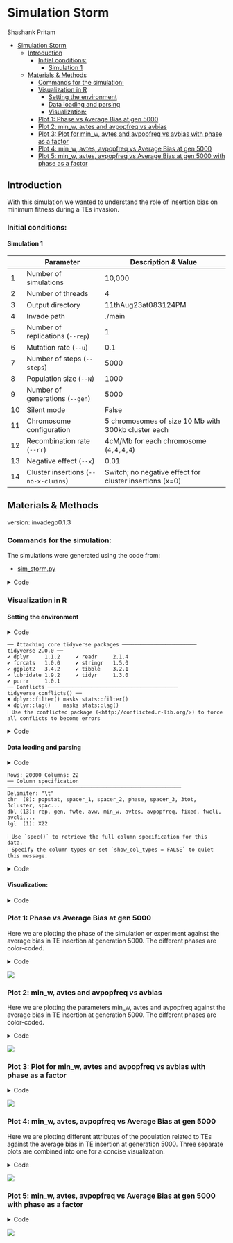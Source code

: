 # Simulation Storm
Shashank Pritam

- [Simulation Storm](#simulation-storm)
  - [Introduction](#introduction)
    - [Initial conditions:](#initial-conditions)
      - [Simulation 1](#simulation-1)
  - [Materials \& Methods](#materials--methods)
    - [Commands for the simulation:](#commands-for-the-simulation)
    - [Visualization in R](#visualization-in-r)
      - [Setting the environment](#setting-the-environment)
      - [Data loading and parsing](#data-loading-and-parsing)
      - [Visualization:](#visualization)
    - [Plot 1: Phase vs Average Bias at gen 5000](#plot-1-phase-vs-average-bias-at-gen-5000)
    - [Plot 2: min\_w, avtes and avpopfreq vs avbias](#plot-2-min_w-avtes-and-avpopfreq-vs-avbias)
    - [Plot 3: Plot for min\_w, avtes and avpopfreq vs avbias with phase as a factor](#plot-3-plot-for-min_w-avtes-and-avpopfreq-vs-avbias-with-phase-as-a-factor)
    - [Plot 4: min\_w, avtes, avpopfreq vs Average Bias at gen 5000](#plot-4-min_w-avtes-avpopfreq-vs-average-bias-at-gen-5000)
    - [Plot 5: min\_w, avtes, avpopfreq vs Average Bias at gen 5000 with phase as a factor](#plot-5-min_w-avtes-avpopfreq-vs-average-bias-at-gen-5000-with-phase-as-a-factor)

## Introduction

With this simulation we wanted to understand the role of insertion bias
on minimum fitness during a TEs invasion.





### Initial conditions:

#### Simulation 1



|       | Parameter                          | Description & Value                                               |
|-------|------------------------------------|-------------------------------------------------------------------|
|   1   | Number of simulations              | 10,000                                                            |
|   2   | Number of threads                  | 4                                                                 |
|   3   | Output directory                   | 11thAug23at083124PM                                               |
|   4   | Invade path                        | ./main                                                            |
|   5   | Number of replications (`--rep`)   | 1                                                                 |
|   6   | Mutation rate (`--u`)              | 0.1                                                               |
|   7   | Number of steps (`--steps`)        | 5000                                                              |
|   8   | Population size (`--N`)            | 1000                                                              |
|   9   | Number of generations (`--gen`)    | 5000                                                              |
|  10   | Silent mode                        | False                                                             |
|  11   | Chromosome configuration           | 5 chromosomes of size 10 Mb with 300kb cluster each               |
|  12   | Recombination rate (`--rr`)        | 4cM/Mb for each chromosome (`4,4,4,4`)                            |
|  13   | Negative effect (`--x`)            | 0.01                                                              |
|  14   | Cluster insertions (`--no-x-cluins`)| Switch; no negative effect for cluster insertions (x=0)          |




## Materials & Methods

version: invadego0.1.3

### Commands for the simulation:

The simulations were generated using the code from:

- [sim_storm.py](./Simulation-Results_Files/simulation_storm/sim_storm.py)

<details>
<summary>Code</summary>

``` python
# Imports
import argparse
import random
import time
import math
import os
import subprocess

# Path where the main is currently in my system
invade_path = os.path.join("./main")

# Parser info
parser = argparse.ArgumentParser(description="""           
Description
-----------
     ___ _   ___     ___    ____  _____ ____  ___  
    |_ _| \ | \ \   / / \  |  _ \| ____/ ___|/ _ \ 
     | ||  \| |\ \ / / _ \ | | | |  _|| |  _| | | |
     | || |\  | \ V / ___ \| |_| | |__| |_| | |_| |
    |___|_| \_|  \_/_/   \_\____/|_____\____|\___/ 

    Simulation Storm""",
    formatter_class=argparse.RawDescriptionHelpFormatter,
    epilog="""
Prerequisites
-------------
    python version 3+

Authors
-------
    Robert Kofler
    Filip Wierzbicki
    Almorò Scarpa
    Shashank Pritam
""")


# Get current time
def current_milli_time():
    return round(time.time() * 1000)

# Generate random bias in range of (-100, 100)
def get_rand_bias():
    return random.randint(-100, 100)


# The default directory is dynamic and depends on the time this scipt is invoked
def get_default_output_directory():
    current_time = time.strftime("%dth%b%yat%I%M%S%p", time.gmtime())
    default_output_directory = os.path.join(current_time)

    if not os.path.exists(default_output_directory):
        os.makedirs(default_output_directory)

    return default_output_directory



# Parser arguments
parser = argparse.ArgumentParser()

parser.add_argument("--number", type=int, dest="count", default=100, help="the number of simulations")
parser.add_argument("--threads", type=int, dest="threads", default=4, help="the threads of simulations")
parser.add_argument("--output", type=str, dest="output", default=get_default_output_directory(), help="the output directory for simulations")
parser.add_argument("--invade", type=str, dest="invade", default=invade_path, help="the invade.go")
parser.add_argument("--rep", type=int, dest="rep", default=1, help="the number of repetitions")
parser.add_argument("--u", type=float, dest="u", default=0.2, help="the mutation rate")
parser.add_argument("--steps", type=int, dest="steps", default=5000, help="the number of steps")
parser.add_argument("--N", type=int, dest="N", default=1000, help="population size")
parser.add_argument("--gen", type=int, dest="gen", default=5000, help="number of generations")
parser.add_argument("--silent", action="store_true", dest="silent", default=False, help="be quiet; default=False")

args = parser.parse_args()


# The basic command line input for invadego which will have some parameters appended later on
def get_basis(invade):
    return f'{invade} -no-x-cluins --N {args.N} --gen {args.gen} --genome mb:10,10,10,10,10 --x 0.01 --rr 4,4,4,4,4 --rep {args.rep} --u {args.u} --steps {args.steps} --silent'


# Removing irrelavant lines from putput files
def get_filter():
    return """|grep -v "^Invade"|grep -v "^#" """

# Getting random cluter insertions values in the range of (3% to 97%)
def get_rand_clusters():
    r = 300
    #r = random.randint(300, 9700)
    #r = math.floor(10**random.uniform(3.69899,5.69899))
    return f"{r},{r},{r},{r},{r}"


# TE invasion that is stopped by cluster insertions and neg selection against TEs
def run_cluster_negsel(invade, count, output):
    """
    TE invasion that is stopped by cluster insertions and neg selection against TEs
    """
    commandlist = []
    for i in range(count):
        x = get_rand_clusters()
        tr = current_milli_time() + i
        sampleid_value = x.split(',')[0]
        command_basis = get_basis(invade)
        command = f'{command_basis} --basepop "100({get_rand_bias()})" --cluster kb:{x} --replicate-offset {i} --seed {tr} '
        command += f'--sampleid {sampleid_value} {get_filter()} > {os.path.join(output, str(i))}.txt'
        commandlist.append(command)
    return commandlist


# Construct the command list
commandlist = run_cluster_negsel(args.invade, args.count, args.output)

# Submit Jobs
def submit_job_max_len(commandlist, max_processes):
    sleep_time = 10.0
    processes = list()
    for command in commandlist:
        if not args.silent:
            print(f'Running process. \nSubmitting {command}')
        processes.append(subprocess.Popen(command, shell=True, stdout=None))
        while len(processes) >= max_processes:
            time.sleep(sleep_time)
            processes = [proc for proc in processes if proc.poll() is None]
    while len(processes) > 0:
        time.sleep(sleep_time)
        processes = [proc for proc in processes if proc.poll() is None]



print(f"""Running Simulations with the following parameters:
Number of simulations: {args.count}
Number of threads: {args.threads}
Output directory: {args.output}
Invade path: {args.invade}
Number of replications (--rep): {args.rep}
Mutation rate (--u): {args.u}
Number of steps (--steps): {args.steps}
Population size (--N): {args.N}
Number of generations (--gen): {args.gen}
Silent mode: {args.silent}
""")


# This is the "main"
submit_job_max_len(commandlist, max_processes=args.threads)


# Cat 🐈 all the files together:
with open(f"{args.output}/combined.txt", "w") as outfile:
    for i in range(args.count):
        filename = f"{args.output}/{i}.txt"
        subprocess.run(["cat", filename], stdout=outfile)
        
# Sign of completion of the job.
print("Done")
```

</details>

### Visualization in R

#### Setting the environment

<details>
<summary>Code</summary>

``` r
library(tidyverse)
```

</details>

    ── Attaching core tidyverse packages ──────────────────────── tidyverse 2.0.0 ──
    ✔ dplyr     1.1.2     ✔ readr     2.1.4
    ✔ forcats   1.0.0     ✔ stringr   1.5.0
    ✔ ggplot2   3.4.2     ✔ tibble    3.2.1
    ✔ lubridate 1.9.2     ✔ tidyr     1.3.0
    ✔ purrr     1.0.1     
    ── Conflicts ────────────────────────────────────────── tidyverse_conflicts() ──
    ✖ dplyr::filter() masks stats::filter()
    ✖ dplyr::lag()    masks stats::lag()
    ℹ Use the conflicted package (<http://conflicted.r-lib.org/>) to force all conflicts to become errors

<details>
<summary>Code</summary>

``` r
library(RColorBrewer)
library(ggplot2)
library(patchwork)
library(dplyr)
theme_set(theme_bw())
```

</details>

#### Data loading and parsing

<details>
<summary>Code</summary>

``` r
# Define and load DataFrame with column names
column_names <- c("rep", "gen", "popstat", "spacer_1", "fwte", "avw", "min_w", "avtes", "avpopfreq", "fixed", "spacer_2", "phase", "fwcli", "avcli", "fixcli", "spacer_3", "avbias", "3tot", "3cluster", "spacer_4", "sampleid")
df <- read_delim('/Users/shashankpritam/github/Insertion-Bias-TE/Simulation-Results_Files/simulation_storm/11thAug23at083124PM/combined.txt', delim='\t', col_names = column_names)
```

</details>

    Rows: 20000 Columns: 22
    ── Column specification ────────────────────────────────────────────────────────
    Delimiter: "\t"
    chr  (8): popstat, spacer_1, spacer_2, phase, spacer_3, 3tot, 3cluster, spac...
    dbl (13): rep, gen, fwte, avw, min_w, avtes, avpopfreq, fixed, fwcli, avcli,...
    lgl  (1): X22

    ℹ Use `spec()` to retrieve the full column specification for this data.
    ℹ Specify the column types or set `show_col_types = FALSE` to quiet this message.

<details>
<summary>Code</summary>

``` r
# Convert specific columns to numeric
numeric_columns <- c("rep", "gen", "fwte", "avw", "min_w", "avtes", "avpopfreq", "fixed", "fwcli", "avcli", "fixcli", "avbias", "sampleid")
df[numeric_columns] <- lapply(df[numeric_columns], as.numeric)
```

</details>

#### Visualization:

<details>
<summary>Code</summary>

``` r
# Define color gradient functions
color.gradient <- function(x, colors=c("#D7191C","#FDAE61","#A6D96A","#1A9641"), colsteps=100) { colorRampPalette(colors) (colsteps) [ findInterval(x, seq(min(df$min_w),1.0, length.out=colsteps)) ] }

# Assign colors based on the 'min_w' column
df$col <- color.gradient(df$min_w)
df[df$popstat == "fail-0",]$col <- "grey"
df$col <- as.factor(df$col)

# Create and plot the ggplot object
# Subset the data for gen 5000
df_gen_5000 <- df[df$gen == 5000,]
```

</details>

### Plot 1: Phase vs Average Bias at gen 5000

Here we are plotting the phase of the simulation or experiment against
the average bias in TE insertion at generation 5000. The different
phases are color-coded.

<details>
<summary>Code</summary>

``` r
g_avbias_phase <- ggplot(df_gen_5000, aes(x = avbias, y = phase, color = phase)) +
  geom_point(alpha = 0.7, size = 0.8) +
  ylab("Phase of Invasion") +
  xlab("Average Bias in TE Insertion") +
  labs(title = "Phase vs Average Bias at gen 5000",
       subtitle = "Different phases represented by colors") +
  theme_minimal() +
  theme(legend.position = "bottom", panel.background = element_rect(fill="grey90"))

# Display the plot
plot(g_avbias_phase)
```

</details>

![](Simulation-Results_Files/simulation_storm/sim_storm_files/figure-commonmark/unnamed-chunk-5-1.png)

### Plot 2: min_w, avtes and avpopfreq vs avbias

Here we are plotting the parameters min_w, avtes and avpopfreq against
the average bias in TE insertion at generation 5000. The different
phases are color-coded.

<details>
<summary>Code</summary>

``` r
# Plot for min_w vs avbias
plot_min_w <- ggplot(df_gen_5000, aes(x = avbias, y = min_w)) +
  geom_point(alpha = 0.7, size = 0.8) +
  ylab("min_w") +
  xlab("Average Bias") +
  labs(title = "Minimum Fitness (min_w) vs Average Bias at gen 5000",
       subtitle = "min_w: Minimum Fitness among Population") +
  theme_minimal()

# Plot for avtes vs avbias
plot_avtes <- ggplot(df_gen_5000, aes(x = avbias, y = avtes)) +
  geom_point(alpha = 0.7, size = 0.8) +
  ylab("avtes") +
  xlab("Average Bias") +
  labs(title = "Average TE Count (avtes) vs Average Bias at gen 5000",
       subtitle = "avtes: Average Number of TE Insertions") +
  theme_minimal()

# Plot for avpopfreq vs avbias
plot_avpopfreq <- ggplot(df_gen_5000, aes(x = avbias, y = avpopfreq)) +
  geom_point(alpha = 0.7, size = 0.8) +
  ylab("avpopfreq") +
  xlab("Average Bias") +
  labs(title = "Average Population Frequency (avpopfreq) vs Average Bias at gen 5000",
       subtitle = "avpopfreq: Average Frequency of TE in Population") +
  theme_minimal()

# Combine the plots
combined_plot <- plot_min_w / plot_avtes / plot_avpopfreq

# Display the combined plot
plot(combined_plot)
```

</details>

![](Simulation-Results_Files/simulation_storm/sim_storm_files/figure-commonmark/unnamed-chunk-6-1.png)

### Plot 3: Plot for min_w, avtes and avpopfreq vs avbias with phase as a factor

<details>
<summary>Code</summary>

``` r
# Plot for min_w vs avbias
plot_min_w <- ggplot(df_gen_5000, aes(x = avbias, y = min_w, color = phase)) +
  geom_point(alpha = 0.7, size = 0.8) +
  ylab("min_w") +
  xlab("Average Bias") +
  labs(title = "Minimum Fitness (min_w) vs Average Bias at gen 5000",
       subtitle = "min_w: Minimum Fitness among Population") +
  theme_minimal()

# Plot for avtes vs avbias
plot_avtes <- ggplot(df_gen_5000, aes(x = avbias, y = avtes, color = phase)) +
  geom_point(alpha = 0.7, size = 0.8) +
  ylab("avtes") +
  xlab("Average Bias") +
  labs(title = "Average TE Count (avtes) vs Average Bias at gen 5000",
       subtitle = "avtes: Average Number of TE Insertions") +
  theme_minimal()

# Plot for avpopfreq vs avbias
plot_avpopfreq <- ggplot(df_gen_5000, aes(x = avbias, y = avpopfreq, color = phase)) +
  geom_point(alpha = 0.7, size = 0.8) +
  ylab("avpopfreq") +
  xlab("Average Bias") +
  labs(title = "Average Population Frequency (avpopfreq) vs Average Bias at gen 5000",
       subtitle = "avpopfreq: Average Frequency of TE in Population") +
  theme_minimal()

# Combine the plots
combined_plot <- plot_min_w / plot_avtes / plot_avpopfreq

# Display the combined plot
plot(combined_plot)
```

</details>

![](Simulation-Results_Files/simulation_storm/sim_storm_files/figure-commonmark/unnamed-chunk-7-1.png)

### Plot 4: min_w, avtes, avpopfreq vs Average Bias at gen 5000

Here we are plotting different attributes of the population related to
TEs against the average bias in TE insertion at generation 5000. Three
separate plots are combined into one for a concise visualization.

<details>
<summary>Code</summary>

``` r
# Subset the data for gen 5000
df_gen_5000 <- df[df$gen == 5000,]

# Plot for fwcli vs avbias
plot_fwcli <- ggplot(df_gen_5000, aes(x = avbias, y = fwcli)) +
  geom_point(alpha = 0.7, size = 0.8) +
  ylab("fwcli") +
  xlab("Average Bias") +
  labs(title = "Fitness Weight of Cluster Insertions vs Average Bias at gen 5000") +
  theme_minimal()

# Plot for avcli vs avbias
plot_avcli <- ggplot(df_gen_5000, aes(x = avbias, y = avcli)) +
  geom_point(alpha = 0.7, size = 0.8) +
  ylab("avcli") +
  xlab("Average Bias") +
  labs(title = "Average Number of Cluster Insertions vs Average Bias at gen 5000") +
  theme_minimal()

# Plot for fixcli vs avbias
plot_fixcli <- ggplot(df_gen_5000, aes(x = avbias, y = fixcli)) +
  geom_point(alpha = 0.7, size = 0.8) +
  ylab("fixcli") +
  xlab("Average Bias") +
  labs(title = "Number of Fixed Cluster Insertions vs Average Bias at gen 5000") +
  theme_minimal()

# Combine the plots
combined_plot_2 <- plot_fwcli / plot_avcli / plot_fixcli

# Display the combined plot
plot(combined_plot_2)
```

</details>

![](Simulation-Results_Files/simulation_storm/sim_storm_files/figure-commonmark/unnamed-chunk-8-1.png)

### Plot 5: min_w, avtes, avpopfreq vs Average Bias at gen 5000 with phase as a factor

<details>
<summary>Code</summary>

``` r
# Plot for fwcli vs avbias
plot_fwcli <- ggplot(df_gen_5000, aes(x = avbias, y = fwcli, color = phase)) +
  geom_point(alpha = 0.7, size = 0.8) +
  ylab("fwcli") +
  xlab("Average Bias") +
  labs(title = "Fitness Weight of Cluster Insertions vs Average Bias at gen 5000") +
  theme_minimal()

# Plot for avcli vs avbias
plot_avcli <- ggplot(df_gen_5000, aes(x = avbias, y = avcli, color = phase)) +
  geom_point(alpha = 0.7, size = 0.8) +
  ylab("avcli") +
  xlab("Average Bias") +
  labs(title = "Average Number of Cluster Insertions vs Average Bias at gen 5000") +
  theme_minimal()

# Plot for fixcli vs avbias
plot_fixcli <- ggplot(df_gen_5000, aes(x = avbias, y = fixcli, color = phase)) +
  geom_point(alpha = 0.7, size = 0.8) +
  ylab("fixcli") +
  xlab("Average Bias") +
  labs(title = "Number of Fixed Cluster Insertions vs Average Bias at gen 5000") +
  theme_minimal()

# Combine the plots
combined_plot <- plot_fwcli / plot_avcli / plot_fixcli

# Display the combined plot
plot(combined_plot)
```

</details>

![](Simulation-Results_Files/simulation_storm/sim_storm_files/figure-commonmark/unnamed-chunk-9-1.png)
